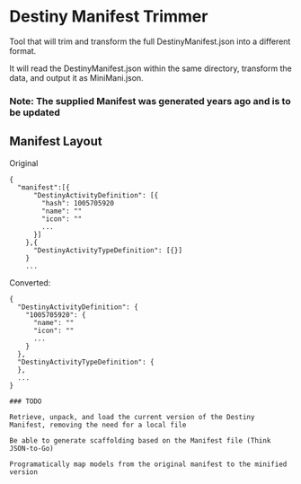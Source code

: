# Destiny Manifest Trimmer

Tool that will trim and transform the full DestinyManifest.json into a different format. 

It will read the DestinyManifest.json within the same directory, transform the data, and output it as MiniMani.json.

### **Note: The supplied Manifest was generated years ago and is to be updated**

## Manifest Layout
Original
```
{
  "manifest":[{
      "DestinyActivityDefinition": [{
        "hash": 1005705920
        "name": ""
        "icon": ""
        ...
      }]
    },{
      "DestinyActivityTypeDefinition": [{}]
    }
    ...
```

Converted:
```
{
  "DestinyActivityDefinition": {
    "1005705920": {
      "name": ""
      "icon": ""
      ...
    }
  },
  "DestinyActivityTypeDefinition": {
  },
  ...
}

### TODO

Retrieve, unpack, and load the current version of the Destiny Manifest, removing the need for a local file

Be able to generate scaffolding based on the Manifest file (Think JSON-to-Go)

Programatically map models from the original manifest to the minified version